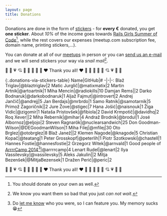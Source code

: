 ```yaml
---
layout: page
title: Donations
---
```


Donations are done in the form of [stickers](/stickers) - for **every €** donated, you get **one sticker**. About *10%* of the income goes towards [Rails Girls Summer of Code](http://railsgirlssummerofcode.org/)[^1], while the rest covers our expenses (meetup.com subscription fee, domain name, printing stickers,…).

You can donate at all of our [meetups](http://www.meetup.com/RubySlovenia/) in person or you can [send us an e-mail](mailto:info@rug.si) and we will send stickers your way via *snail mail*[^2].

:sparkling_heart: :heartbeat: :heartpulse: :cupid: :revolving_hearts: :purple_heart: :blue_heart: :yellow_heart: :green_heart: :heart: Thank you all! :heart: :green_heart: :yellow_heart: :blue_heart: :purple_heart: :revolving_hearts: :cupid: :heartpulse: :heartbeat: :sparkling_heart:

{:.donations-via-stickers-table}
Name|GitHub|#
-|-|-:
Blaž Triglav|@blaztriglav|2
Matic Jurglič|@matixmatix|2
Martin Artnik|@artoartnik|1
Miha Mencin|@radiokills|10
Damjan Rems||2
Darko Bodnaruk|@darkobodnaruk|1
Aljaž Fajmut|@introvert|2
Andrej Jančič|@andrejj|5
Jan Berdajs|@mrbrdo|1
Samo Ratnik|@samotarnik|5
Primož Zagoričnik||2
Jure Žove|@stigec|7
Hana Jošić|@naisnouk|1
Žiga Vidic|@zigomir|1
Nataša Pristovšek|@fibiola|2
David Krmpotič|@davidhq|2
Roq Xever||2
Miha Rebernik|@mihar|4
Andraž Brodnik|@brodul|1
José Albornoz|@eljojo|2
Steven Ragnarök|@nuclearsandwich|25
Don Goodman-Wilson|@DEGoodmanWilson|1
Miha Filej|@mfilej|30
Oto Brglez|@otobrglez|8
Blaž Janež||2
Klemen Nagode|@knagode|5
Christian Kopač|@teatang|1
Peter Grosskopf|@peterlih|1
Piotr Szotkowski|@chastell|1
Hannes Fostie|@hannesfostie|2
Grzegorz Witek|@arnvald|1
Good people of [ArrrrCamp 2014](http://2014.arrrrcamp.be/)[^3]|@arrrrcamp|4
Lenart Rudel|@lenart|2
Ilya Vassilevsky|@vassilevsky|5
Aleks Jakulin||2
Mitja Bezenšek|@MitjaBezensek|1
Dražen Perić|@peric|2

:sparkling_heart: :heartbeat: :heartpulse: :cupid: :revolving_hearts: :purple_heart: :blue_heart: :yellow_heart: :green_heart: :heart: Thank you all! :heart: :green_heart: :yellow_heart: :blue_heart: :purple_heart: :revolving_hearts: :cupid: :heartpulse: :heartbeat: :sparkling_heart:

[^1]: You should donate on your own as well.
[^2]: We know you want them so bad that you just *can not wait*.
[^3]: Do [let me know](https://twitter.com/RubySlovenia) who you were, so I can feature you. My memory sucks :grin:
